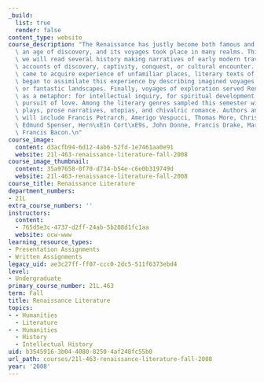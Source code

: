 ```yaml
---
_build:
  list: true
  render: false
content_type: website
course_description: "The Renaissance has justly become both famous and notorious as\
  \ an age of discovery, and its voyages took place in many realms. This semester,\
  \ we will read several history making narratives of early modern travel: first-hand\
  \ accounts of discovery, captivity, conquest, or cultural encounter. As Europeans\
  \ came to acquire experience of unfamiliar places, literary texts of the period\
  \ began to assimilate this experience by describing imagined voyages across real\
  \ or fantastic landscapes. Finally, voyages of exploration served Renaissance writers\
  \ as a metaphor: for intellectual inquiry, for spiritual development, or for the\
  \ pursuit of love. Among the literary genres sampled this semester will be sonnets,\
  \ plays, prose narratives, utopias, and chivalric romance. Authors and travellers\
  \ will include Francis Petrarch, Amerigo Vespucci, Thomas More, Christopher Marlowe,\
  \ Edmund Spenser, Hern\xE1n Cort\xE9s, John Donne, Francis Drake, Mary Rowlandson,\
  \ Francis Bacon.\n"
course_image:
  content: d3acfb94-6d12-4ab6-52fd-1e7461aa0e91
  website: 21l-463-renaissance-literature-fall-2008
course_image_thumbnail:
  content: 35a97658-0f70-d734-b54e-c6e0b319749d
  website: 21l-463-renaissance-literature-fall-2008
course_title: Renaissance Literature
department_numbers:
- 21L
extra_course_numbers: ''
instructors:
  content:
  - 765d5e3c-4737-d2ff-24ab-5b208d1fc1aa
  website: ocw-www
learning_resource_types:
- Presentation Assignments
- Written Assignments
legacy_uid: ae3c27ff-ff07-ccc0-2dc5-511f6373ebd4
level:
- Undergraduate
primary_course_number: 21L.463
term: Fall
title: Renaissance Literature
topics:
- - Humanities
  - Literature
- - Humanities
  - History
  - Intellectual History
uid: b3545916-3b04-4080-8250-4af248fc55b0
url_path: courses/21l-463-renaissance-literature-fall-2008
year: '2008'
---
```

